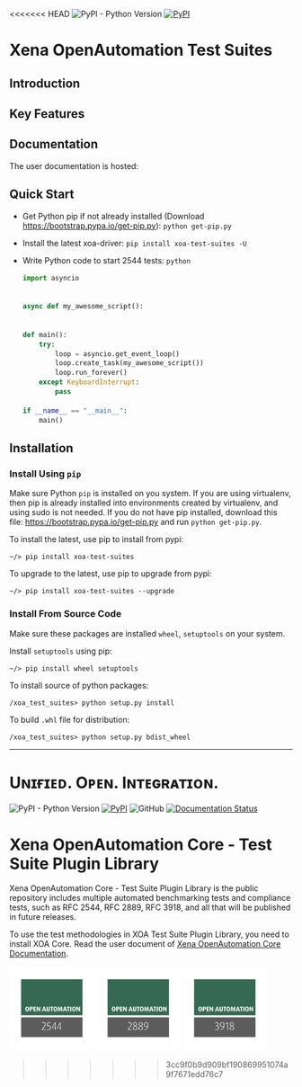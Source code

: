 <<<<<<< HEAD
![PyPI - Python Version](https://img.shields.io/pypi/pyversions/xoa-test-suites) [![PyPI](https://img.shields.io/pypi/v/xoa-test-suites)](https://pypi.python.org/pypi/xoa-test-suites)
# Xena OpenAutomation Test Suites

## Introduction


## Key Features


## Documentation
The user documentation is hosted:



## Quick Start

* Get Python pip if not already installed (Download https://bootstrap.pypa.io/get-pip.py):
    `python get-pip.py`

* Install the latest xoa-driver:
    `pip install xoa-test-suites -U`

* Write Python code to start 2544 tests:
    `python`
    ```python
    import asyncio


    async def my_awesome_script():
        

    def main():
        try:
            loop = asyncio.get_event_loop()
            loop.create_task(my_awesome_script())
            loop.run_forever()
        except KeyboardInterrupt:
            pass

    if __name__ == "__main__":
        main()
    ```


## Installation

### Install Using `pip`
Make sure Python `pip` is installed on you system. If you are using virtualenv, then pip is already installed into environments created by virtualenv, and using sudo is not needed. If you do not have pip installed, download this file: https://bootstrap.pypa.io/get-pip.py and run `python get-pip.py`.

To install the latest, use pip to install from pypi:
``` shell
~/> pip install xoa-test-suites
```

To upgrade to the latest, use pip to upgrade from pypi:
``` shell
~/> pip install xoa-test-suites --upgrade
```

### Install From Source Code
Make sure these packages are installed ``wheel``, ``setuptools`` on your system.

Install ``setuptools`` using pip:
``` shell
~/> pip install wheel setuptools
```

To install source of python packages:
``` shell
/xoa_test_suites> python setup.py install
```

To build ``.whl`` file for distribution:
``` shell
/xoa_test_suites> python setup.py bdist_wheel
```


***

Uɴɪғɪᴇᴅ. Oᴘᴇɴ. Iɴᴛᴇɢʀᴀᴛɪᴏɴ.
=======
![PyPI - Python Version](https://img.shields.io/pypi/pyversions/xoa-core) [![PyPI](https://img.shields.io/pypi/v/xoa-core)](https://pypi.python.org/pypi/xoa-core) ![GitHub](https://img.shields.io/github/license/xenanetworks/open-automation-core) [![Documentation Status](https://readthedocs.org/projects/xena-openautomation-core/badge/?version=stable)](https://xena-openautomation-core.readthedocs.io/en/stable/?badge=stable)

# Xena OpenAutomation Core - Test Suite Plugin Library

Xena OpenAutomation Core - Test Suite Plugin Library is the public repository includes multiple automated benchmarking tests and compliance tests, such as RFC 2544, RFC 2889, RFC 3918, and all that will be published in future releases.

To use the test methodologies in XOA Test Suite Plugin Library, you need to install XOA Core. Read the user document of [Xena OpenAutomation Core Documentation](https://docs.xenanetworks.com/projects/xoa-core).

<img src="static/OPENAUTOMATION-2554.png" alt="2544" width="150"/> <img src="static/OPENAUTOMATION-2889.png" alt="2889" width="150"/> <img src="static/OPENAUTOMATION-3918.png" alt="3918" width="150"/>
>>>>>>> 3cc9f0b9d909bf190869951074a9f7671edd76c7
